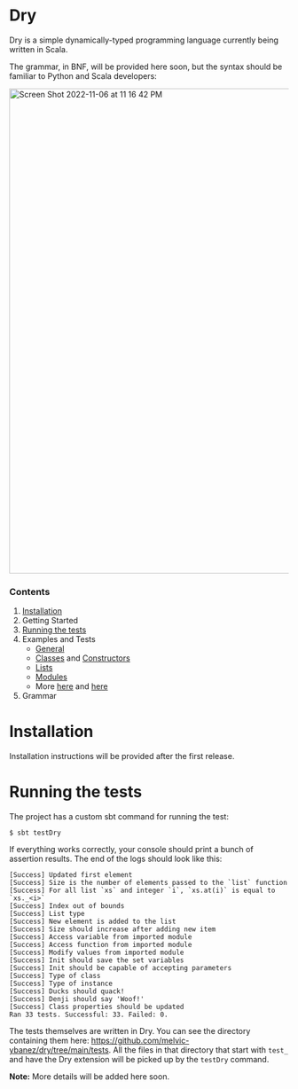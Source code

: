# Dry

Dry is a simple dynamically-typed programming language currently being written in Scala.

The grammar, in BNF, will be provided here soon, but the syntax should be familiar
to Python and Scala developers:

<img width="875" alt="Screen Shot 2022-11-06 at 11 16 42 PM" src="https://user-images.githubusercontent.com/4519785/200179103-f6b7b544-75ae-47ea-b429-3d25f3427ae6.png">

### Contents
1. [Installation](#installation)
1. Getting Started
1. [Running the tests](#running-the-tests)
1. Examples and Tests
   - [General](https://github.com/melvic-ybanez/dry/blob/main/examples/demo.dry)
   - [Classes](https://github.com/melvic-ybanez/dry/blob/main/tests/test_class.dry) and [Constructors](https://github.com/melvic-ybanez/dry/blob/main/tests/test_init.dry)
   - [Lists](https://github.com/melvic-ybanez/dry/blob/main/tests/test_lists.dry)
   - [Modules](https://github.com/melvic-ybanez/dry/blob/main/tests/test_imports.dry)
   - More [here](https://github.com/melvic-ybanez/dry/blob/main/tests/) and [here](https://github.com/melvic-ybanez/dry/blob/main/examples/)
1. Grammar

# Installation
Installation instructions will be provided after the first release.

# Running the tests
The project has a custom sbt command for running the test:
```
$ sbt testDry
```
If everything works correctly, your console should print a bunch of assertion results. The end of the logs should look like this:
```
[Success] Updated first element
[Success] Size is the number of elements passed to the `list` function
[Success] For all list `xs` and integer `i`, `xs.at(i)` is equal to `xs._<i>`
[Success] Index out of bounds
[Success] List type
[Success] New element is added to the list
[Success] Size should increase after adding new item
[Success] Access variable from imported module
[Success] Access function from imported module
[Success] Modify values from imported module
[Success] Init should save the set variables
[Success] Init should be capable of accepting parameters
[Success] Type of class
[Success] Type of instance
[Success] Ducks should quack!
[Success] Denji should say 'Woof!'
[Success] Class properties should be updated
Ran 33 tests. Successful: 33. Failed: 0.
```
The tests themselves are written in Dry. You can see the directory containing them here: https://github.com/melvic-ybanez/dry/tree/main/tests. All the files in that directory that start with `test_` and have the Dry extension will be picked up by the `testDry` command.

**Note:** More details will be added here soon.
